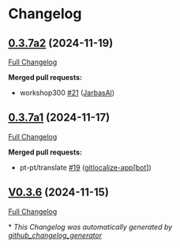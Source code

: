 # Changelog

## [0.3.7a2](https://github.com/OpenVoiceOS/ovos-skill-days-in-history/tree/0.3.7a2) (2024-11-19)

[Full Changelog](https://github.com/OpenVoiceOS/ovos-skill-days-in-history/compare/0.3.7a1...0.3.7a2)

**Merged pull requests:**

- workshop300 [\#21](https://github.com/OpenVoiceOS/ovos-skill-days-in-history/pull/21) ([JarbasAl](https://github.com/JarbasAl))

## [0.3.7a1](https://github.com/OpenVoiceOS/ovos-skill-days-in-history/tree/0.3.7a1) (2024-11-17)

[Full Changelog](https://github.com/OpenVoiceOS/ovos-skill-days-in-history/compare/V0.3.6...0.3.7a1)

**Merged pull requests:**

- pt-pt/translate [\#19](https://github.com/OpenVoiceOS/ovos-skill-days-in-history/pull/19) ([gitlocalize-app[bot]](https://github.com/apps/gitlocalize-app))

## [V0.3.6](https://github.com/OpenVoiceOS/ovos-skill-days-in-history/tree/V0.3.6) (2024-11-15)

[Full Changelog](https://github.com/OpenVoiceOS/ovos-skill-days-in-history/compare/0.3.6...V0.3.6)



\* *This Changelog was automatically generated by [github_changelog_generator](https://github.com/github-changelog-generator/github-changelog-generator)*
